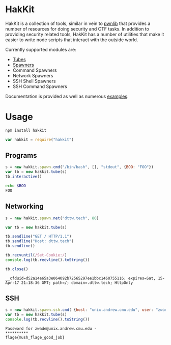 # HakKit

HakKit is a collection of tools, similar in vein to [pwnlib](http://pwntools.readthedocs.org/) that provides a number of resources for doing security and CTF tasks. In addition to providing security related tools, HakKit has a number of utilities that make it easier to write node scripts that interact with the outside world.

Currently supported modules are:

 - [Tubes](http://zwade.github.io/hakkit/tubes)
 - [Spawners](http://zwade.github.io/hakkit/spawners)
  - Command Spawners
  - Network Spawners
  - SSH Shell Spawners
  - SSH Command Spawners

Documentation is provided as well as numerous [examples](http://zwade.github.io/hakkit/examples). 

# Usage

```bash
npm install hakkit
```

```js
var hakkit = require("hakkit")
```

## Programs

```js
s = new hakkit.spawn.cmd("/bin/bash", [], "stdout", {BOO: "FOO"})
var tb = new hakkit.tube(s)
tb.interactive()
```

```bash
echo $BOO
FOO
```

## Networking

```js
s = new hakkit.spawn.net("dttw.tech", 80) 

var tb = new hakkit.tube(s)

tb.sendline("GET / HTTP/1.1")
tb.sendline("Host: dttw.tech")
tb.sendline()

tb.recvuntil(/Set-Cookie:/)
console.log(tb.recvline().toString())

tb.close()
```

```text
__cfduid=d52a14e65a3e064092b72565297ee1bbc1460755116; expires=Sat, 15-Apr-17 21:18:36 GMT; path=/; domain=.dttw.tech; HttpOnly
```

## SSH

```js
s = new hakkit.spawn.ssh.cmd( {host: "unix.andrew.cmu.edu", user: "zwade" }, "cat", ["~/flag.txt"])
var tb = new hakkit.tube(s)
console.log(tb.recvline().toString())
```

```text
Password for zwade@unix.andrew.cmu.edu -
**********
flage{mush_flage_good_job}
```

